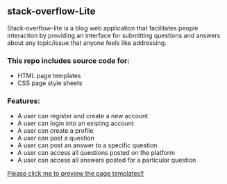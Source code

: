 ## stack-overflow-Lite
Stack-overflow-lite is a blog web application that facilitates people interaction by providing an interface for submitting questions and answers about any topic/issue that anyone feels like addressing.

### This repo includes source code for:
* HTML page templates
* CSS page style sheets

### Features:
* A user can register and create a new account
* A user can login into an existing account
* A user can create a profile
* A user can post a question
* A user can post an answer to a specific question
* A user can access all questions posted on the platform
* A user can access all answers posted for a particular question


[Please click me to preview the page templates!!](http://github.com) 
